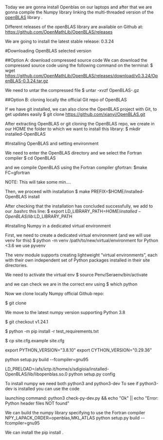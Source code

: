 Today we are gonna install Openblas on our laptops and after that we are gonna compile the Numpy library linking the multi-threaded version of the [openBLAS](https://www.openblas.it) library .

Different releases of the openBLAS library are available on Github at:
https://github.com/OpenMathLib/OpenBLAS/releases

We are going to install the latest stable release: 0.3.24

#Downloading OpenBLAS selected version

##Option A: download compressed source code
We can download the compressed source code using the following command on the terminal:
$ wget https://github.com/OpenMathLib/OpenBLAS/releases/download/v0.3.24/OpenBLAS-0.3.24.tar.gz

We need to untar the compressed file
$ untar -xvzf OpenBLAS-.gz

##Option B: cloning locally the official Git repo of OpenBLAS 

If we have git installed, we can also clone the OpenBLAS project with Git, to get updates easily
$ git clone https://github.com/xianyi/OpenBLAS.git

After extracting OpenBLAS or git cloning the OpenBLAS repo,
we create in our HOME the folder to which we want to install this library:
$ mkdir installed-OpenBLAS 

#Installing OpenBLAS and setting environment

We need to enter the OpenBLAS directory and we select the Fortran compiler
$ cd OpenBLAS 

and we compile OpenBLAS using the Fortran compiler gfortran:
$make FC=gfortran

NOTE: This will take some min....

Then, we proceed with installation
$ make PREFIX=$HOME/installed-OpenBLAS install


After checking that the installation has concluded successfully,  we add to our .bashrc
this line:
$ export LD_LIBRARY_PATH=$HOME/installed-OpenBLAS/lib:$LD_LIBRARY_PATH 


#Installing Numpy in a dedicated virtual environment

First, we need to create a dedicated virtual environment (and we will use venv for this)
$ python -m venv /path/to/new/virtual/environment 
for Python <3.6 we use pyvenv

The venv module supports creating lightweight “virtual environments”, each with their own independent set of Python packages installed in their site directories.

We need to activate the virtual env
$ source Penv/Seraenv/bin/activate

and we can check we are in the correct env using
$ which python


Now we clone locally Numpy official Github repo:

$ git clone 

We move to the latest numpy version supporting Python 3.8
 
$ git checkout v1.24.1 

$ python -m pip install -r test_requirements.txt

$ cp site.cfg.example site.cfg

export PYTHON_VERSION="3.8.10"
export CYTHON_VERSION="0.29.36"

python setup.py build --fcompiler=gnu95

LD_PRELOAD=/afs/ictp.it/home/s/sdigioia/installed-OpenBLAS/lib/libopenblas.so.0 python setup.py config

To install numpy we need both python3 and python3-dev
To see if python3-dev is installed you can use the code

launching command:
python3 check-py-dev.py && echo "Ok" || echo "Error: Python header files NOT found"

We can build the numpy library specifying to use the Fortran compiler
NPY_LAPACK_ORDER=openblas,MKL,ATLAS python setup.py build --fcompiler=gnu95

We can install the 
pip install .



